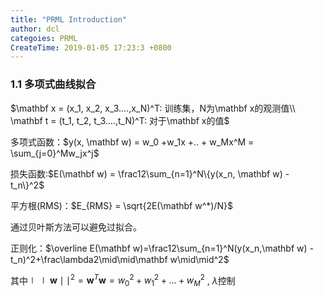 ```yaml
---
title: "PRML Introduction"
author: dcl
categoies: PRML
CreateTime: 2019-01-05 17:23:3 +0800
---
```



### 1.1 多项式曲线拟合
$\mathbf x = (x_1, x_2, x_3....,x_N)^T: 训练集，N为\mathbf x的观测值\\ \mathbf t = (t_1, t_2, t_3....,t_N)^T: 对于\mathbf x的值$

多项式函数：$y(x, \mathbf w) = w_0 +w_1x +.. + w_Mx^M = \sum_{j=0}^Mw_jx^j$

损失函数:$E(\mathbf w) = \frac12\sum_{n=1}^N\{y(x_n, \mathbf w) - t_n\}^2$

平方根(RMS)：$E_{RMS} = \sqrt{2E(\mathbf w^*)/N}$

通过贝叶斯方法可以避免过拟合。

正则化：$\overline E(\mathbf w)=\frac12\sum_{n=1}^N(y(x_n,\mathbf w) - t_n)^2+\frac\lambda2\mid\mid\mathbf w\mid\mid^2$

其中$\mid\mid\mathbf w\mid\mid^2 = \mathbf w^T \mathbf w = w_0^2 + w_1^2+...+w_M^2$ , $\lambda$控制

